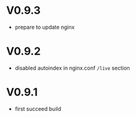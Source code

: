 # V0.9.3
* prepare to update nginx

# V0.9.2
* disabled autoindex in nginx.conf `/live` section

# V0.9.1
* first succeed build